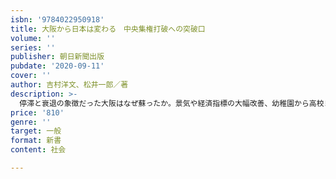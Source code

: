 ```yaml
---
isbn: '9784022950918'
title: 大阪から日本は変わる　中央集権打破への突破口
volume: ''
series: ''
publisher: 朝日新聞出版
pubdate: '2020-09-11'
cover: ''
author: 吉村洋文、松井一郎／著
description: >-
  停滞と衰退の象徴だった大阪はなぜ蘇ったか。景気や経済指標の大幅改善、幼稚園から高校までの教育無償化、地下鉄民営化などの改革はいかに実現したか。「大阪モデル」をはじめ、新型コロナで国に先行して実効性ある施策を打てた理由は。10年余の改革を総括する。
price: '810'
genre: ''
target: 一般
format: 新書
content: 社会

---
```

